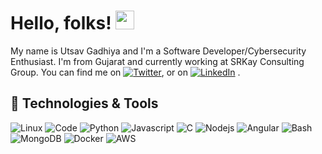 # Hello, folks! <img src="https://raw.githubusercontent.com/MartinHeinz/MartinHeinz/master/wave.gif" width="30px">

My name is Utsav Gadhiya and I'm a Software Developer/Cybersecurity Enthusiast. I'm from Gujarat and currently working at SRKay Consulting Group. You can find me on [![Twitter][1.2]][1],  or on [![LinkedIn][3.2]][3] .
## 🔧 Technologies & Tools
![Linux](https://img.shields.io/badge/OS-Linux-informational?style=flat-square&logo=linux&logoColor=white&color=2bbc8a)
![Code](https://img.shields.io/badge/Editor-code-informational?style=flat-square&logo=visual-studio-code&logoColor=white&color=2bbc8a)
![Python](https://img.shields.io/badge/Code-Python-informational?style=flat-square&logo=python&logoColor=white&color=2bbc8a)
![Javascript](https://img.shields.io/badge/Code-JavaScript-informational?style=flat-square&logo=javascript&logoColor=white&color=2bbc8a)
![C](https://img.shields.io/badge/Code-C-informational?style=flat-square&logo=c&logoColor=white&color=2bbc8a)
![Nodejs](https://img.shields.io/badge/Code-Nodejs-informational?style=flat-square&logo=node.js&logoColor=white&color=2bbc8a)
![Angular](https://img.shields.io/badge/Code-Angular-informational?style=flat-square&logo=angular&logoColor=white&color=2bbc8a)
![Bash](https://img.shields.io/badge/Shell-Bash-informational?style=flat-square&logo=gnu-bash&logoColor=white&color=2bbc8a)
![MongoDB](https://img.shields.io/badge/Tools-MongoDB-informational?style=flat-square&logo=mongodb&logoColor=white&color=2bbc8a)
![Docker](https://img.shields.io/badge/Tools-Docker-informational?style=flat-square&logo=docker&logoColor=white&color=2bbc8a)
![AWS](https://img.shields.io/badge/Cloud-AWS-informational?style=flat-square&logo=aws&logoColor=white&color=2bbc8a)

<!-- links to social media icons -->

<!-- icons with padding -->

[1.1]: http://i.imgur.com/tXSoThF.png (twitter icon with padding)
[2.1]: http://i.imgur.com/0o48UoR.png (github icon with padding)

<!-- icons without padding -->

[1.2]: http://i.imgur.com/wWzX9uB.png (twitter icon without padding)
[2.2]: http://i.imgur.com/9I6NRUm.png (github icon without padding)
[3.2]: https://raw.githubusercontent.com/MartinHeinz/MartinHeinz/master/linkedin-3-16.png (LinkedIn icon without padding)

<!-- links to your social media accounts -->

[1]: https://twitter.com/utsav_gadhiya
[2]: https://github.com/utsavgadhiya
[3]: https://www.linkedin.com/in/utsav-gadhiya19

<!-- Resources -->
<!-- Icons: https://simpleicons.org/ -->
<!-- Social Icons: http://i.imgur.com/ -->
<!-- Shields: https://shields.io/ -->
<!-- Inspired from: https://github.com/MartinHeinz/MartinHeinz/blob/master/README.md -->
